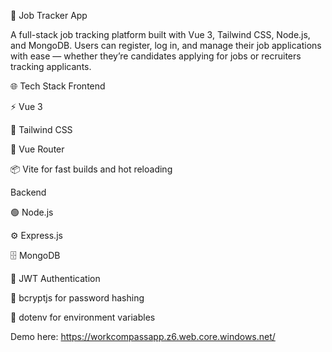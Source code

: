 🚀 Job Tracker App

A full-stack job tracking platform built with Vue 3, Tailwind CSS, Node.js, and MongoDB.
Users can register, log in, and manage their job applications with ease — whether they’re candidates applying for jobs or recruiters tracking applicants.

🌐 Tech Stack
Frontend

⚡️ Vue 3

🎨 Tailwind CSS

🧭 Vue Router

📦 Vite
 for fast builds and hot reloading

Backend

🟢 Node.js

⚙️ Express.js

🗄️ MongoDB

🔐 JWT Authentication

🧂 bcryptjs
 for password hashing

🌿 dotenv
 for environment variables

 Demo here: https://workcompassapp.z6.web.core.windows.net/
